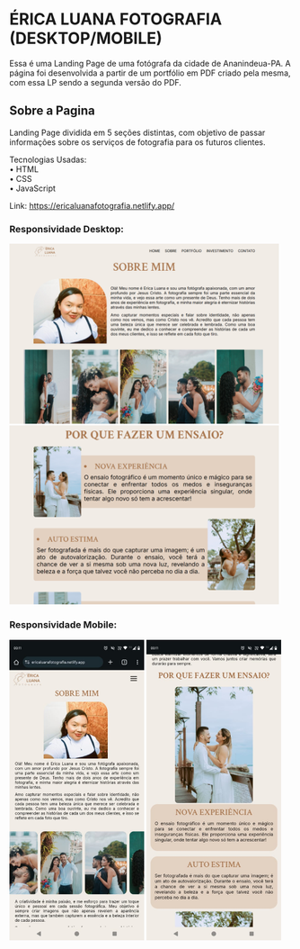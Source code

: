 # ÉRICA LUANA FOTOGRAFIA (DESKTOP/MOBILE)

Essa é uma Landing Page de uma fotógrafa da cidade de Ananindeua-PA. A página foi desenvolvida a partir de um portfólio em PDF criado pela mesma, com essa LP sendo a segunda versão do PDF.

## Sobre a Pagina
Landing Page dividida em 5 seções distintas, com objetivo de passar informações sobre os serviços de fotografia para os futuros clientes.

Tecnologias Usadas: <br>
• HTML <br>
• CSS <br>
• JavaScript

Link: https://ericaluanafotografia.netlify.app/

### Responsividade Desktop:
<img src="/assets/images/readme/responsividade-desktop.png" width="480px">       <img src="/assets/images/readme/responsividade-desktop-2.png" width="480px"> <br>

### Responsividade Mobile:
<img src="/assets/images/readme/responsividade-mobile-1.jpeg" width="240px">       <img src="/assets/images/readme/responsividade-mobile-2.jpeg" width="240px">
